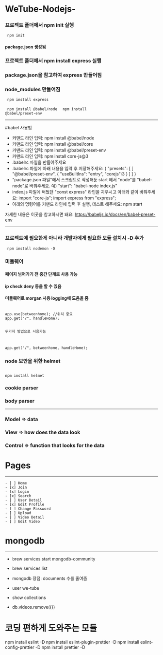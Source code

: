 # WeTube-Nodejs-

### 프로젝트 폴더에서 npm init 실행

<code> npm init </code>

#### package.json 생성됨

### 프로젝트 폴더에서 npm install express 실행

### package.json을 참고하여 express 만들어짐

### node_modules 만들어짐

<code> npm install express </code>

<code> npm install @babel/node </code>
<code> npm install @babel/preset-env </code>

---

#babel 사용법

- 커맨드 라인 입력:
  npm install @babel/node
- 커맨드 라인 입력:
  npm install @babel/core
- 커맨드 라인 입력:
  npm install @babel/preset-env
- 커맨드 라인 입력:
  npm install core-js@3
- .babelrc 파일을 만들어주세요
- .babelrc 파일에 아래 내용을 입력 후 저장해주세요:
  {
  "presets": [
  [
  "@babel/preset-env",
  {
  "useBuiltIns": "entry",
  "corejs":3
  }
  ]
  ]
  }
- "package.json 파일"에서 스크립트로 작성해둔 start 에서 "node"를 "babel-node"로 바꿔주세요.
  예) "start": "babel-node index.js"
- index.js 파일에 써뒀던 "const express" 라인을 지우시고 아래와 같이 바꿔주세요:
  import "core-js";
  import express from "express";
- 아래의 명령어를 커맨드 라인에 입력 후 실행, 테스트 해주세요:
  npm start

자세한 내용은 이곳을 참고하시면 돼요: https://babeljs.io/docs/en/babel-preset-env

---

### 프로젝트에 필요한게 아니라 개발자에게 필요한 모듈 설치시 -D 추가

<code> npm install nodemon -D </code>

### 미들웨어

#### 페이지 넘어가기 전 중간 단계로 사용 가능

#### ip check deny 등을 할 수 있음

#### 미들웨어로 morgan 사용 logging에 도움을 줌

<code> 
app.use(betweenhome); //위치 중요
app.get("/", handleHome);

두가지 방법으로 사용가능

app.get("/", betweenhome, handleHome);
</code>

### node 보안을 위한 helmet

<code>
npm install helmet
</code>

### cookie parser

### body parser

---

### Model => data

### View => how does the data look

### Control => function that looks for the data

# Pages

---

    - [ ] Home
    - [x] Join
    - [x] Login
    - [x] Search
    - [ ] User Detail
    - [x] Edit Profile
    - [ ] Change Password
    - [ ] Upload
    - [ ] Video Detail
    - [ ] Edit Video

# mongodb

---

- brew services start mongodb-community
- brew services list

- mongodb 장점: documents 수를 줄여줌

- user we-tube
- show collections
- db.videos.remove({})

# 코딩 편하게 도와주는 모듈

npm install eslint -D
npm install eslint-plugin-prettier -D
npm install eslint-config-prettier -D
npm install prettier -D
